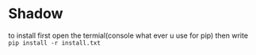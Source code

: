 # Shadow

to install first open the termial(console what ever u use for pip) then write `pip install -r install.txt`
